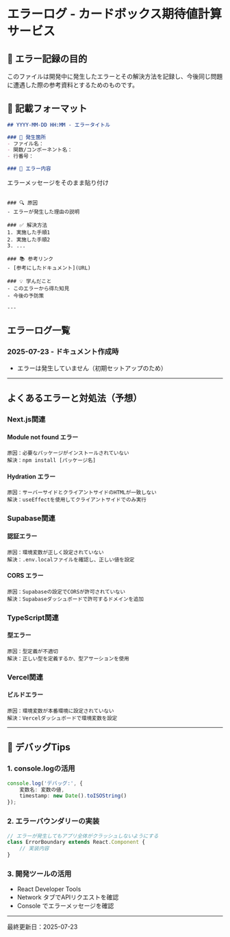 # エラーログ - カードボックス期待値計算サービス

## 🚨 エラー記録の目的

このファイルは開発中に発生したエラーとその解決方法を記録し、今後同じ問題に遭遇した際の参考資料とするためのものです。

## 📝 記載フォーマット

```markdown
## YYYY-MM-DD HH:MM - エラータイトル

### 📍 発生箇所
- ファイル名：
- 関数/コンポーネント名：
- 行番号：

### 🔴 エラー内容
```
エラーメッセージをそのまま貼り付け
```

### 🔍 原因
- エラーが発生した理由の説明

### ✅ 解決方法
1. 実施した手順1
2. 実施した手順2
3. ...

### 📚 参考リンク
- [参考にしたドキュメント](URL)

### 💡 学んだこと
- このエラーから得た知見
- 今後の予防策

---
```

## エラーログ一覧

### 2025-07-23 - ドキュメント作成時
- エラーは発生していません（初期セットアップのため）

---

## よくあるエラーと対処法（予想）

### Next.js関連

#### Module not found エラー
```
原因：必要なパッケージがインストールされていない
解決：npm install [パッケージ名]
```

#### Hydration エラー
```
原因：サーバーサイドとクライアントサイドのHTMLが一致しない
解決：useEffectを使用してクライアントサイドでのみ実行
```

### Supabase関連

#### 認証エラー
```
原因：環境変数が正しく設定されていない
解決：.env.localファイルを確認し、正しい値を設定
```

#### CORS エラー
```
原因：Supabaseの設定でCORSが許可されていない
解決：Supabaseダッシュボードで許可するドメインを追加
```

### TypeScript関連

#### 型エラー
```
原因：型定義が不適切
解決：正しい型を定義するか、型アサーションを使用
```

### Vercel関連

#### ビルドエラー
```
原因：環境変数が本番環境に設定されていない
解決：Vercelダッシュボードで環境変数を設定
```

---

## 🔧 デバッグTips

### 1. console.logの活用
```typescript
console.log('デバッグ:', {
    変数名: 変数の値,
    timestamp: new Date().toISOString()
});
```

### 2. エラーバウンダリーの実装
```typescript
// エラーが発生してもアプリ全体がクラッシュしないようにする
class ErrorBoundary extends React.Component {
    // 実装内容
}
```

### 3. 開発ツールの活用
- React Developer Tools
- Network タブでAPIリクエストを確認
- Console でエラーメッセージを確認

---

最終更新日：2025-07-23